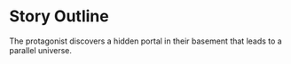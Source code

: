 # Story Outline
The protagonist discovers a hidden portal in their basement that leads to a parallel universe.